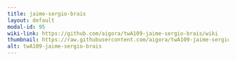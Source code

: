 ```yaml
---
title: jaime-sergio-brais
layout: default
modal-id: 95
wiki-link: https://github.com/aigora/twA109-jaime-sergio-brais/wiki
thumbnail: https://raw.githubusercontent.com/aigora/twA109-jaime-sergio-brais/master/logo.png
alt: twA109-jaime-sergio-brais
---
```

